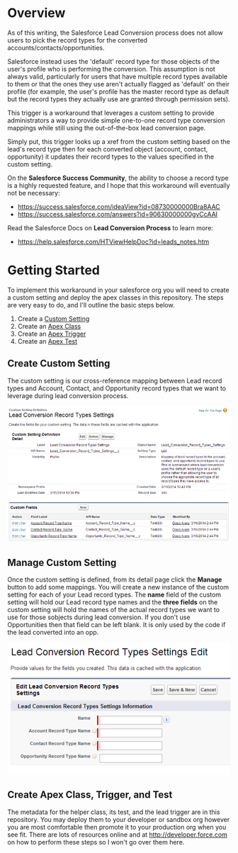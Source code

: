 Overview
========

As of this writing, the Salesforce Lead Conversion process does not
allow users to pick the record types for the converted accounts/contacts/opportunities.

Salesforce instead uses the 'default' record type for those objects of the user's profile
who is performing the conversion. This assumption is not always valid, particularly
for users that have multiple record types available to them or that the ones they
use aren't actually flagged as 'default' on their profile (for example, the user's profile
has the master record type as default but the record types they actually use are granted
through permission sets).

This trigger is a workaround that leverages a custom setting to provide administrators
a way to provide simple one-to-one record type conversion mappings while still using the out-of-the-box
lead conversion page.

Simply put, this trigger looks up a xref from the custom setting based on the lead's record type
then for each converted object (account, contact, opportunity) it updates their record types to
the values specified in the custom setting.

On the **Salesforce Success Community**, the ability to choose a record type is a highly requested feature,
and I hope that this workaround will eventually not be necessary:
* https://success.salesforce.com/ideaView?id=08730000000Bra8AAC
* https://success.salesforce.com/answers?id=90630000000gvCcAAI

Read the Salesforce Docs on **Lead Conversion Process** to learn more:
* https://help.salesforce.com/HTViewHelpDoc?id=leads_notes.htm


Getting Started
===============

To implement this workaround in your salesforce org you will need to create a custom setting and deploy
the apex classes in this repository. The steps are very easy to do, and I'll outline the basic steps below.

1. Create a [Custom Setting](http://help.salesforce.com/apex/HTViewHelpDoc?id=cs_about.htm&language=en_US)
2. Create an [Apex Class](http://help.salesforce.com/apex/HTViewHelpDoc?id=code_define_package.htm&language=en_US)
3. Create an [Apex Trigger](http://help.salesforce.com/apex/HTViewHelpDoc?id=code_define_trigger.htm&language=en_US)
4. Create an [Apex Test](http://help.salesforce.com/apex/HTViewHelpDoc?id=code_run_tests.htm&language=en_US)


Create Custom Setting
---------------------

The custom setting is our cross-reference mapping between Lead record types and Account, Contact, and Opportunity
record types that we want to leverage during lead conversion process.

![custom settings](/images/custom_settings.png)


Manage Custom Setting
---------------------

Once the custom setting is defined, from its detail page click the **Manage** button to add some mappings.
You will create a new instance of the custom setting for each of your Lead record types. The **name** field of the custom setting will hold our Lead record type names and the **three fields** on the custom setting will hold the names of the actual record types we want to use for those sobjects during lead conversion. If you don't use
Opportunities then that field can be left blank. It is only used by the code if the lead converted into an opp.

![manage settings](/images/manage_custom_settings.png)


Create Apex Class, Trigger, and Test
------------------------------------

The metadata for the helper class, its test, and the lead trigger are in this repository.
You may deploy them to your developer or sandbox org however you are most comfortable then
promote it to your production org when you see fit. There are lots of resources online and at
http://developer.force.com on how to perform these steps so I won't go over them here.
